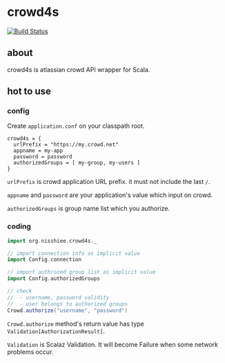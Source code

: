 crowd4s
========================================

[![Build Status](https://travis-ci.org/nisshiee/crowd4s.png?branch=master)](https://travis-ci.org/nisshiee/crowd4s)

about
----------------------------------------

crowd4s is atlassian crowd API wrapper for Scala.


hot to use
----------------------------------------

### config

Create `application.conf` on your classpath root.

```
crowd4s = {
  urlPrefix = "https://my.crowd.net"
  appname = my-app
  password = password
  authorizedGroups = [ my-group, my-users ]
}
```

`urlPrefix` is crowd application URL prefix. it must not include the last `/`.

`appname` and `password` are your application's value which input on crowd.

`authorizedGroups` is group name list which you authorize.


### coding

```scala
import org.nisshiee.crowd4s._

// import connection info as implicit value
import Config.connection

// import authrozed group list as implicit value
import Config.authorizedGroups

// check
//  - username, password validity
//  - user belongs to authorized groups
Crowd.authorize("username", "password")
```

`Crowd.authorize` method's return value has type `Validation[AuthorizationResult]`.

`Validation` is Scalaz Validation.
It will become Failure when some network problems occur.


